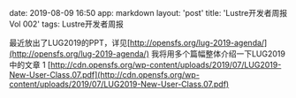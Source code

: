 date: 2019-08-09 16:50
app: markdown
layout: 'post'
title: 'Lustre开发者周报Vol 002'
tags: Lustre开发者周报

最近放出了LUG2019的PPT，详见[http://opensfs.org/lug-2019-agenda/](http://opensfs.org/lug-2019-agenda/)
我将用多个篇幅整体介绍一下LUG2019中的文章
1
[http://cdn.opensfs.org/wp-content/uploads/2019/07/LUG2019-New-User-Class.07.pdf](http://cdn.opensfs.org/wp-content/uploads/2019/07/LUG2019-New-User-Class.07.pdf)